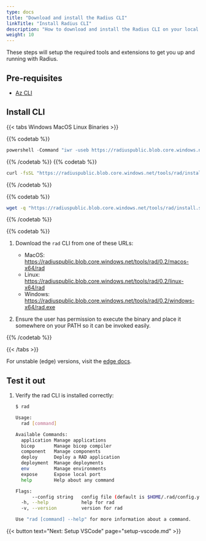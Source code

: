 ```yaml
---
type: docs
title: "Download and install the Radius CLI"
linkTitle: "Install Radius CLI"
description: "How to download and install the Radius CLI on your local machine"
weight: 10
---
```


These steps will setup the required tools and extensions to get you up and running with Radius.

## Pre-requisites

- [Az CLI](https://docs.microsoft.com/en-us/cli/azure/install-azure-cli)

## Install CLI

{{< tabs Windows MacOS Linux Binaries >}}

{{% codetab %}}

```powershell
powershell -Command "iwr -useb https://radiuspublic.blob.core.windows.net/tools/rad/install.ps1 | iex"
```

{{% /codetab %}}
{{% codetab %}}

```bash
curl -fsSL "https://radiuspublic.blob.core.windows.net/tools/rad/install.sh" | /bin/bash
```

{{% /codetab %}}

{{% codetab %}}

```bash
wget -q "https://radiuspublic.blob.core.windows.net/tools/rad/install.sh" -O - | /bin/bash
```

{{% /codetab %}}

{{% codetab %}}

1. Download the `rad` CLI from one of these URLs:

   - MacOS: https://radiuspublic.blob.core.windows.net/tools/rad/0.2/macos-x64/rad
   - Linux: https://radiuspublic.blob.core.windows.net/tools/rad/0.2/linux-x64/rad
   - Windows: https://radiuspublic.blob.core.windows.net/tools/rad/0.2/windows-x64/rad.exe

1. Ensure the user has permission to execute the binary and place it somewhere on your PATH so it can be invoked easily.

{{% /codetab %}}

{{< /tabs >}}

For unstable (edge) versions, visit the [edge docs](https://edge.radapp.dev/getting-started/install-cli/).

## Test it out

1. Verify the rad CLI is installed correctly:

   ```bash
   $ rad
   
   Usage:
     rad [command]
   
   Available Commands:
     application Manage applications
     bicep       Manage bicep compiler
     component   Manage components
     deploy      Deploy a RAD application
     deployment  Manage deployments
     env         Manage environments
     expose      Expose local port
     help        Help about any command
   
   Flags:
         --config string   config file (default is $HOME/.rad/config.yaml)
     -h, --help            help for rad
     -v, --version         version for rad
   
   Use "rad [command] --help" for more information about a command.
   ```

{{< button text="Next: Setup VSCode" page="setup-vscode.md" >}}